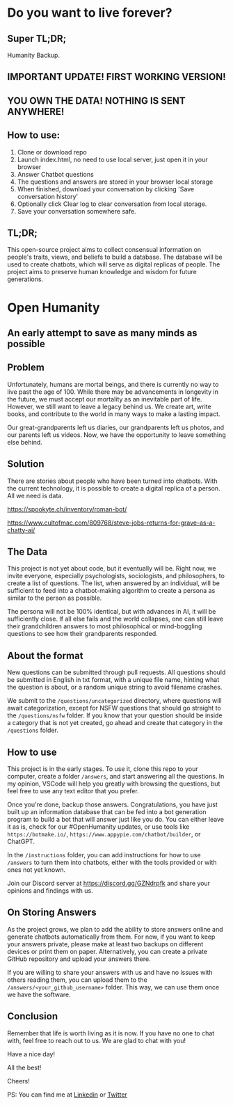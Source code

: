 # Do you want to live forever?

## Super TL;DR;
Humanity Backup.

## IMPORTANT UPDATE! FIRST WORKING VERSION!
## YOU OWN THE DATA! NOTHING IS SENT ANYWHERE!

## How to use:
1. Clone or download repo
2. Launch index.html, no need to use local server, just open it in your browser
3. Answer Chatbot questions
4. The questions and answers are stored in your browser local storage
5. When finished, download your conversation by clicking 'Save conversation history'
6. Optionally click Clear log to clear conversation from local storage.
7. Save your conversation somewhere safe.


## TL;DR;
This open-source project aims to collect consensual information on people's traits, views, and beliefs to build a database. The database will be used to create chatbots, which will serve as digital replicas of people. The project aims to preserve human knowledge and wisdom for future generations.
#

# Open Humanity
## An early attempt to save as many minds as possible

## Problem
Unfortunately, humans are mortal beings, and there is currently no way to live past the age of 100. While there may be advancements in longevity in the future, we must accept our mortality as an inevitable part of life. However, we still want to leave a legacy behind us. We create art, write books, and contribute to the world in many ways to make a lasting impact.

Our great-grandparents left us diaries, our grandparents left us photos, and our parents left us videos. Now, we have the opportunity to leave something else behind.

## Solution

There are stories about people who have been turned into chatbots. With the current technology, it is possible to create a digital replica of a person. All we need is data.

https://spookyte.ch/inventory/roman-bot/

https://www.cultofmac.com/809768/steve-jobs-returns-for-grave-as-a-chatty-ai/


## The Data

This project is not yet about code, but it eventually will be. Right now, we invite everyone, especially psychologists, sociologists, and philosophers, to create a list of questions. The list, when answered by an individual, will be sufficient to feed into a chatbot-making algorithm to create a persona as similar to the person as possible.

The persona will not be 100% identical, but with advances in AI, it will be sufficiently close. If all else fails and the world collapses, one can still leave their grandchildren answers to most philosophical or mind-boggling questions to see how their grandparents responded.

## About the format

New questions can be submitted through pull requests. All questions should be submitted in English in txt format, with a unique file name, hinting what the question is about, or a random unique string to avoid filename crashes.

We submit to the `/questions/uncategorized` directory, where questions will await categorization, except for NSFW questions that should go straight to the `/questions/nsfw` folder. If you know that your question should be inside a category that is not yet created, go ahead and create that category in the `/questions` folder.

## How to use

This project is in the early stages. To use it, clone this repo to your computer, create a folder `/answers`, and start answering all the questions. In my opinion, VSCode will help you greatly with browsing the questions, but feel free to use any text editor that you prefer.

Once you're done, backup those answers. Congratulations, you have just built up an information database that can be fed into a bot generation program to build a bot that will answer just like you do. You can either leave it as is, check for our #OpenHumanity updates, or use tools like `https://botmake.io/`, `https://www.appypie.com/chatbot/builder`, or ChatGPT.

In the `/instructions` folder, you can add instructions for how to use `/answers` to turn them into chatbots, either with the tools provided or with ones not yet known.

Join our Discord server at https://discord.gg/GZNdrpfk and share your opinions and findings with us.

## On Storing Answers

As the project grows, we plan to add the ability to store answers online and generate chatbots automatically from them. For now, if you want to keep your answers private, please make at least two backups on different devices or print them on paper. Alternatively, you can create a private GitHub repository and upload your answers there.

If you are willing to share your answers with us and have no issues with others reading them, you can upload them to the `/answers/<your_github_username>` folder. This way, we can use them once we have the software.

## Conclusion

Remember that life is worth living as it is now. If you have no one to chat with, feel free to reach out to us. We are glad to chat with you!

Have a nice day!

All the best!

Cheers!

PS: You can find me at [Linkedin](https://www.linkedin.com/in/kamil-wezyk/) or [Twitter](https://twitter.com/gogoliansnake)
